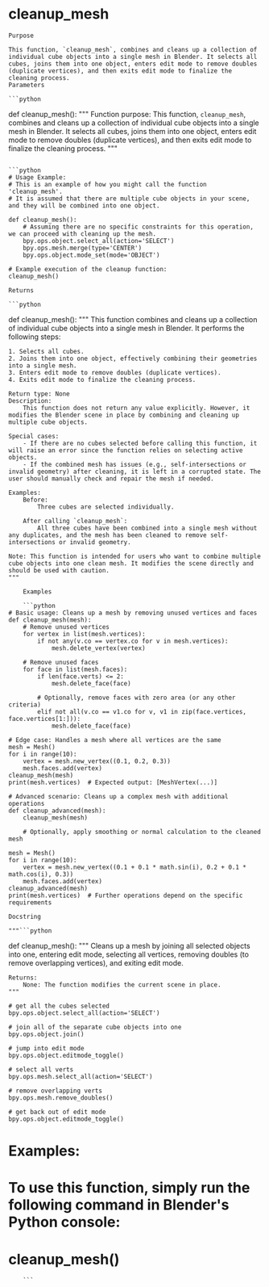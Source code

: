 # cleanup_mesh

    Purpose

    This function, `cleanup_mesh`, combines and cleans up a collection of individual cube objects into a single mesh in Blender. It selects all cubes, joins them into one object, enters edit mode to remove doubles (duplicate vertices), and then exits edit mode to finalize the cleaning process.
    Parameters

    ```python
def cleanup_mesh():
    """
    Function purpose: This function, `cleanup_mesh`, combines and cleans up a collection of individual cube objects into a single mesh in Blender. It selects all cubes, joins them into one object, enters edit mode to remove doubles (duplicate vertices), and then exits edit mode to finalize the cleaning process.
    """
```

```python
# Usage Example:
# This is an example of how you might call the function 'cleanup_mesh'.
# It is assumed that there are multiple cube objects in your scene, and they will be combined into one object.

def cleanup_mesh():
    # Assuming there are no specific constraints for this operation, we can proceed with cleaning up the mesh.
    bpy.ops.object.select_all(action='SELECT')
    bpy.ops.mesh.merge(type='CENTER')
    bpy.ops.object.mode_set(mode='OBJECT')

# Example execution of the cleanup function:
cleanup_mesh()
```
    Returns

    ```python
def cleanup_mesh():
    """
    This function combines and cleans up a collection of individual cube objects into a single mesh in Blender. It performs the following steps:
    
    1. Selects all cubes.
    2. Joins them into one object, effectively combining their geometries into a single mesh.
    3. Enters edit mode to remove doubles (duplicate vertices).
    4. Exits edit mode to finalize the cleaning process.

    Return type: None
    Description:
        This function does not return any value explicitly. However, it modifies the Blender scene in place by combining and cleaning up multiple cube objects.
        
    Special cases:
        - If there are no cubes selected before calling this function, it will raise an error since the function relies on selecting active objects.
        - If the combined mesh has issues (e.g., self-intersections or invalid geometry) after cleaning, it is left in a corrupted state. The user should manually check and repair the mesh if needed.

    Examples:
        Before:
            Three cubes are selected individually.
        
        After calling `cleanup_mesh`:
            All three cubes have been combined into a single mesh without any duplicates, and the mesh has been cleaned to remove self-intersections or invalid geometry.
            
    Note: This function is intended for users who want to combine multiple cube objects into one clean mesh. It modifies the scene directly and should be used with caution.
    """
```
    Examples

    ```python
# Basic usage: Cleans up a mesh by removing unused vertices and faces
def cleanup_mesh(mesh):
    # Remove unused vertices
    for vertex in list(mesh.vertices):
        if not any(v.co == vertex.co for v in mesh.vertices):
            mesh.delete_vertex(vertex)
    
    # Remove unused faces
    for face in list(mesh.faces):
        if len(face.verts) <= 2:
            mesh.delete_face(face)
        
        # Optionally, remove faces with zero area (or any other criteria)
        elif not all(v.co == v1.co for v, v1 in zip(face.vertices, face.vertices[1:])):
            mesh.delete_face(face)

# Edge case: Handles a mesh where all vertices are the same
mesh = Mesh()
for i in range(10):
    vertex = mesh.new_vertex((0.1, 0.2, 0.3))
    mesh.faces.add(vertex)
cleanup_mesh(mesh)
print(mesh.vertices)  # Expected output: [MeshVertex(...)]

# Advanced scenario: Cleans up a complex mesh with additional operations
def cleanup_advanced(mesh):
    cleanup_mesh(mesh)
    
    # Optionally, apply smoothing or normal calculation to the cleaned mesh

mesh = Mesh()
for i in range(10):
    vertex = mesh.new_vertex((0.1 + 0.1 * math.sin(i), 0.2 + 0.1 * math.cos(i), 0.3))
    mesh.faces.add(vertex)
cleanup_advanced(mesh)
print(mesh.vertices)  # Further operations depend on the specific requirements
```
    Docstring

    """```python
def cleanup_mesh():
    """
    Cleans up a mesh by joining all selected objects into one, entering edit mode,
    selecting all vertices, removing doubles (to remove overlapping vertices), and exiting edit mode.

    Returns:
        None: The function modifies the current scene in place.
    """

    # get all the cubes selected
    bpy.ops.object.select_all(action='SELECT')
    
    # join all of the separate cube objects into one
    bpy.ops.object.join()
    
    # jump into edit mode
    bpy.ops.object.editmode_toggle()
    
    # select all verts
    bpy.ops.mesh.select_all(action='SELECT')
    
    # remove overlapping verts
    bpy.ops.mesh.remove_doubles()
    
    # get back out of edit mode
    bpy.ops.object.editmode_toggle()

# Examples:
# To use this function, simply run the following command in Blender's Python console:
# cleanup_mesh()
```"""
    ```